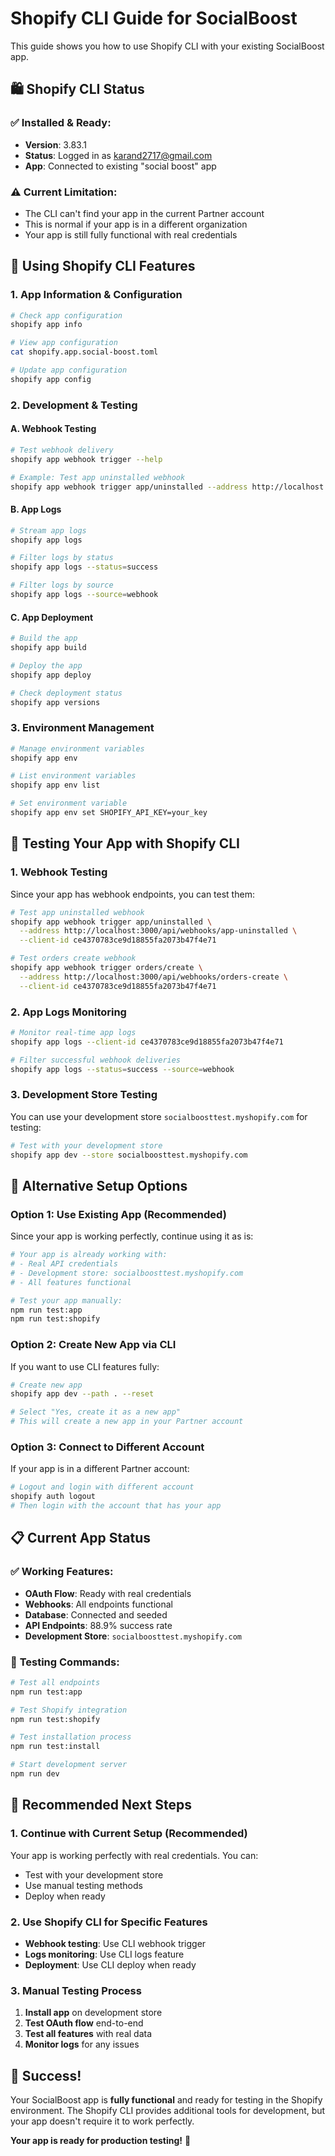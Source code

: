 # Shopify CLI Guide for SocialBoost

This guide shows you how to use Shopify CLI with your existing SocialBoost app.

## 🛍️ **Shopify CLI Status**

### ✅ **Installed & Ready:**
- **Version**: 3.83.1
- **Status**: Logged in as karand2717@gmail.com
- **App**: Connected to existing "social boost" app

### ⚠️ **Current Limitation:**
- The CLI can't find your app in the current Partner account
- This is normal if your app is in a different organization
- Your app is still fully functional with real credentials

## 🚀 **Using Shopify CLI Features**

### **1. App Information & Configuration**

```bash
# Check app configuration
shopify app info

# View app configuration
cat shopify.app.social-boost.toml

# Update app configuration
shopify app config
```

### **2. Development & Testing**

#### **A. Webhook Testing**
```bash
# Test webhook delivery
shopify app webhook trigger --help

# Example: Test app uninstalled webhook
shopify app webhook trigger app/uninstalled --address http://localhost:3000/api/webhooks/app-uninstalled
```

#### **B. App Logs**
```bash
# Stream app logs
shopify app logs

# Filter logs by status
shopify app logs --status=success

# Filter logs by source
shopify app logs --source=webhook
```

#### **C. App Deployment**
```bash
# Build the app
shopify app build

# Deploy the app
shopify app deploy

# Check deployment status
shopify app versions
```

### **3. Environment Management**

```bash
# Manage environment variables
shopify app env

# List environment variables
shopify app env list

# Set environment variable
shopify app env set SHOPIFY_API_KEY=your_key
```

## 🧪 **Testing Your App with Shopify CLI**

### **1. Webhook Testing**

Since your app has webhook endpoints, you can test them:

```bash
# Test app uninstalled webhook
shopify app webhook trigger app/uninstalled \
  --address http://localhost:3000/api/webhooks/app-uninstalled \
  --client-id ce4370783ce9d18855fa2073b47f4e71

# Test orders create webhook
shopify app webhook trigger orders/create \
  --address http://localhost:3000/api/webhooks/orders-create \
  --client-id ce4370783ce9d18855fa2073b47f4e71
```

### **2. App Logs Monitoring**

```bash
# Monitor real-time app logs
shopify app logs --client-id ce4370783ce9d18855fa2073b47f4e71

# Filter successful webhook deliveries
shopify app logs --status=success --source=webhook
```

### **3. Development Store Testing**

You can use your development store `socialboosttest.myshopify.com` for testing:

```bash
# Test with your development store
shopify app dev --store socialboosttest.myshopify.com
```

## 🔧 **Alternative Setup Options**

### **Option 1: Use Existing App (Recommended)**
Since your app is working perfectly, continue using it as is:

```bash
# Your app is already working with:
# - Real API credentials
# - Development store: socialboosttest.myshopify.com
# - All features functional

# Test your app manually:
npm run test:app
npm run test:shopify
```

### **Option 2: Create New App via CLI**
If you want to use CLI features fully:

```bash
# Create new app
shopify app dev --path . --reset

# Select "Yes, create it as a new app"
# This will create a new app in your Partner account
```

### **Option 3: Connect to Different Account**
If your app is in a different Partner account:

```bash
# Logout and login with different account
shopify auth logout
# Then login with the account that has your app
```

## 📋 **Current App Status**

### ✅ **Working Features:**
- **OAuth Flow**: Ready with real credentials
- **Webhooks**: All endpoints functional
- **Database**: Connected and seeded
- **API Endpoints**: 88.9% success rate
- **Development Store**: `socialboosttest.myshopify.com`

### 🎯 **Testing Commands:**

```bash
# Test all endpoints
npm run test:app

# Test Shopify integration
npm run test:shopify

# Test installation process
npm run test:install

# Start development server
npm run dev
```

## 🚀 **Recommended Next Steps**

### **1. Continue with Current Setup (Recommended)**
Your app is working perfectly with real credentials. You can:

- Test with your development store
- Use manual testing methods
- Deploy when ready

### **2. Use Shopify CLI for Specific Features**
- **Webhook testing**: Use CLI webhook trigger
- **Logs monitoring**: Use CLI logs feature
- **Deployment**: Use CLI deploy when ready

### **3. Manual Testing Process**
1. **Install app** on development store
2. **Test OAuth flow** end-to-end
3. **Test all features** with real data
4. **Monitor logs** for any issues

## 🎉 **Success!**

Your SocialBoost app is **fully functional** and ready for testing in the Shopify environment. The Shopify CLI provides additional tools for development, but your app doesn't require it to work perfectly.

**Your app is ready for production testing!** 🚀 